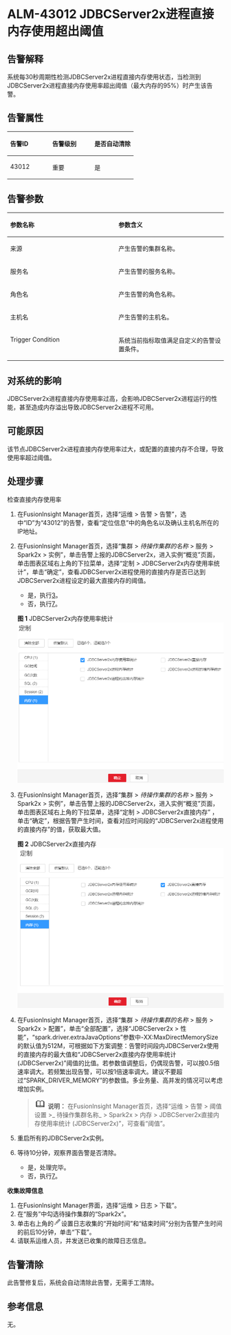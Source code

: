 # ALM-43012 JDBCServer2x进程直接内存使用超出阈值<a name="ALM-43012"></a>

## 告警解释<a name="sc21fe29c411e41409776a7f363f27627"></a>

系统每30秒周期性检测JDBCServer2x进程直接内存使用状态，当检测到JDBCServer2x进程直接内存使用率超出阈值（最大内存的95%）时产生该告警。

## 告警属性<a name="s4090a0887ac94f6ea0c313fc93558621"></a>

<a name="t8f99cc5400c44ffa97ab609a58c35834"></a>
<table><thead align="left"><tr id="r7c7f9b98ceca4ec0a0800ecf76ccef9e"><th class="cellrowborder" valign="top" width="33.33333333333333%" id="mcps1.1.4.1.1"><p id="a384abf8fd5d4496eb3f24e3659360208"><a name="a384abf8fd5d4496eb3f24e3659360208"></a><a name="a384abf8fd5d4496eb3f24e3659360208"></a>告警ID</p>
</th>
<th class="cellrowborder" valign="top" width="33.33333333333333%" id="mcps1.1.4.1.2"><p id="a9fb6fed3911b489d82df1a64bde4b070"><a name="a9fb6fed3911b489d82df1a64bde4b070"></a><a name="a9fb6fed3911b489d82df1a64bde4b070"></a>告警级别</p>
</th>
<th class="cellrowborder" valign="top" width="33.33333333333333%" id="mcps1.1.4.1.3"><p id="a822c4dd1c3a9441a8112bb1f236f3815"><a name="a822c4dd1c3a9441a8112bb1f236f3815"></a><a name="a822c4dd1c3a9441a8112bb1f236f3815"></a>是否自动清除</p>
</th>
</tr>
</thead>
<tbody><tr id="rfea230e6015b4acf959f0f8c1aee9d3e"><td class="cellrowborder" valign="top" width="33.33333333333333%" headers="mcps1.1.4.1.1 "><p id="a8708f4e87bc341ff8f0cd0d2584d3ffa"><a name="a8708f4e87bc341ff8f0cd0d2584d3ffa"></a><a name="a8708f4e87bc341ff8f0cd0d2584d3ffa"></a>43012</p>
</td>
<td class="cellrowborder" valign="top" width="33.33333333333333%" headers="mcps1.1.4.1.2 "><p id="af37be87b74214641ba5b07a6bb7c9eb2"><a name="af37be87b74214641ba5b07a6bb7c9eb2"></a><a name="af37be87b74214641ba5b07a6bb7c9eb2"></a>重要</p>
</td>
<td class="cellrowborder" valign="top" width="33.33333333333333%" headers="mcps1.1.4.1.3 "><p id="a6498abf69ae84417a67ec941de431a88"><a name="a6498abf69ae84417a67ec941de431a88"></a><a name="a6498abf69ae84417a67ec941de431a88"></a>是</p>
</td>
</tr>
</tbody>
</table>

## 告警参数<a name="s0b7620cc8d904f908eab3fd94fc26272"></a>

<a name="t68d85ce289c84a24ae299d43425ff8ae"></a>
<table><thead align="left"><tr id="r3e98675c76d14517b23a76d0cb501e87"><th class="cellrowborder" valign="top" width="50%" id="mcps1.1.3.1.1"><p id="a5d03d695bf0b4c43a5caf3d367a4c0a5"><a name="a5d03d695bf0b4c43a5caf3d367a4c0a5"></a><a name="a5d03d695bf0b4c43a5caf3d367a4c0a5"></a>参数名称</p>
</th>
<th class="cellrowborder" valign="top" width="50%" id="mcps1.1.3.1.2"><p id="a90bb9bc2e82a426bb93b0b2f7053fc1f"><a name="a90bb9bc2e82a426bb93b0b2f7053fc1f"></a><a name="a90bb9bc2e82a426bb93b0b2f7053fc1f"></a>参数含义</p>
</th>
</tr>
</thead>
<tbody><tr id="row19850194112121"><td class="cellrowborder" valign="top" width="50%" headers="mcps1.1.3.1.1 "><p id="p17935380415"><a name="p17935380415"></a><a name="p17935380415"></a>来源</p>
</td>
<td class="cellrowborder" valign="top" width="50%" headers="mcps1.1.3.1.2 "><p id="p187931338134115"><a name="p187931338134115"></a><a name="p187931338134115"></a>产生告警的集群名称。</p>
</td>
</tr>
<tr id="r9ded483eb9844736ac68a17c358d7da2"><td class="cellrowborder" valign="top" width="50%" headers="mcps1.1.3.1.1 "><p id="p41293795"><a name="p41293795"></a><a name="p41293795"></a>服务名</p>
</td>
<td class="cellrowborder" valign="top" width="50%" headers="mcps1.1.3.1.2 "><p id="a56301b53d00544029a8c8ddafa6d31ff"><a name="a56301b53d00544029a8c8ddafa6d31ff"></a><a name="a56301b53d00544029a8c8ddafa6d31ff"></a>产生告警的服务名称。</p>
</td>
</tr>
<tr id="r510741ebfe864dd981b589f5f8595102"><td class="cellrowborder" valign="top" width="50%" headers="mcps1.1.3.1.1 "><p id="p23892775"><a name="p23892775"></a><a name="p23892775"></a>角色名</p>
</td>
<td class="cellrowborder" valign="top" width="50%" headers="mcps1.1.3.1.2 "><p id="ad76b983a401944ca91e141a3a69f8ad1"><a name="ad76b983a401944ca91e141a3a69f8ad1"></a><a name="ad76b983a401944ca91e141a3a69f8ad1"></a>产生告警的角色名称。</p>
</td>
</tr>
<tr id="r03c3304824734d9fa9a737747e27b53a"><td class="cellrowborder" valign="top" width="50%" headers="mcps1.1.3.1.1 "><p id="p14847206"><a name="p14847206"></a><a name="p14847206"></a>主机名</p>
</td>
<td class="cellrowborder" valign="top" width="50%" headers="mcps1.1.3.1.2 "><p id="a57618ecf6f7645a59e09d708b6c95e65"><a name="a57618ecf6f7645a59e09d708b6c95e65"></a><a name="a57618ecf6f7645a59e09d708b6c95e65"></a>产生告警的主机名。</p>
</td>
</tr>
<tr id="red34012f122e4af9a640d3c1332a6922"><td class="cellrowborder" valign="top" width="50%" headers="mcps1.1.3.1.1 "><p id="a32a03a9c53d54278812ea7a1ed559514"><a name="a32a03a9c53d54278812ea7a1ed559514"></a><a name="a32a03a9c53d54278812ea7a1ed559514"></a>Trigger Condition</p>
</td>
<td class="cellrowborder" valign="top" width="50%" headers="mcps1.1.3.1.2 "><p id="a7b936a21a6e5475881a69a1c6d9c30a6"><a name="a7b936a21a6e5475881a69a1c6d9c30a6"></a><a name="a7b936a21a6e5475881a69a1c6d9c30a6"></a>系统当前指标取值满足自定义的告警设置条件。</p>
</td>
</tr>
</tbody>
</table>

## 对系统的影响<a name="sb4c2a4c4b87c4f90b322a83ec9b6d735"></a>

JDBCServer2x进程直接内存使用率过高，会影响JDBCServer2x进程运行的性能，甚至造成内存溢出导致JDBCServer2x进程不可用。

## 可能原因<a name="sd4ce190e23f7470ea72265183e1c0f77"></a>

该节点JDBCServer2x进程直接内存使用率过大，或配置的直接内存不合理，导致使用率超过阈值。

## 处理步骤<a name="sae5cf50702da4f6aad4abfc28250e890"></a>

检查直接内存使用率

1.  在FusionInsight Manager首页，选择“运维 \> 告警 \> 告警”，选中“ID”为“43012”的告警，查看“定位信息”中的角色名以及确认主机名所在的IP地址。
2.  在FusionInsight Manager首页，选择“集群 \>  _待操作集群的名称_  \> 服务 \> Spark2x \> 实例”，单击告警上报的JDBCServer2x，进入实例“概览”页面，单击图表区域右上角的下拉菜单，选择“定制 \> JDBCServer2x内存使用率统计”，单击“确定”，查看JDBCServer2x进程使用的直接内存是否已达到JDBCServer2x进程设定的最大直接内存的阈值。

    -   是，执行[3](#li1586716293291)。
    -   否，执行[7](#li128333120587)。

    **图 1**  JDBCServer2x内存使用率统计<a name="fig23084995813"></a>  
    ![](figures/JDBCServer2x内存使用率统计-135.png "JDBCServer2x内存使用率统计-135")

3.  <a name="li1586716293291"></a>在FusionInsight Manager首页，选择“集群 \>  _待操作集群的名称_  \> 服务 \> Spark2x \> 实例”，单击告警上报的JDBCServer2x，进入实例“概览”页面，单击图表区域右上角的下拉菜单，选择“定制 \> JDBCServer2x直接内存” ，单击“确定”，根据告警产生时间，查看对应时间段的“JDBCServer2x进程使用的直接内存”的值，获取最大值。

    **图 2**  JDBCServer2x直接内存<a name="fig3230350126"></a>  
    ![](figures/JDBCServer2x直接内存.png "JDBCServer2x直接内存")

4.  在FusionInsight Manager首页，选择“集群 \>  _待操作集群的名称_  \> 服务 \> Spark2x \> 配置”，单击“全部配置”，选择“JDBCServer2x \> 性能”，“spark.driver.extraJavaOptions”参数中-XX:MaxDirectMemorySize的默认值为512M，可根据如下方案调整：告警时间段内JDBCServer2x使用的直接内存的最大值和“JDBCServer2x直接内存使用率统计 \(JDBCServer2x\)”阈值的比值。若参数值调整后，仍偶现告警，可以按0.5倍速率调大。若频繁出现告警，可以按1倍速率调大。建议不要超过“SPARK\_DRIVER\_MEMORY”的参数值。多业务量、高并发的情况可以考虑增加实例。

    >![](public_sys-resources/icon-note.gif) **说明：** 
    >在FusionInsight Manager首页，选择“运维 \> 告警 \> 阈值设置 \>_ 待操作集群名称_  \> Spark2x \> 内存 \> JDBCServer2x直接内存使用率统计 \(JDBCServer2x\)”，可查看“阈值”。

5.  重启所有的JDBCServer2x实例。
6.  等待10分钟，观察界面告警是否清除。
    -   是，处理完毕。
    -   否，执行[7](#li128333120587)。


**收集故障信息**

1.  <a name="li128333120587"></a>在FusionInsight Manager界面，选择“运维 \> 日志 \> 下载”。
2.  在“服务”中勾选待操作集群的“Spark2x”。
3.  单击右上角的![](figures/zh-cn_image_0263895574.png)设置日志收集的“开始时间”和“结束时间”分别为告警产生时间的前后10分钟，单击“下载”。
4.  请联系运维人员，并发送已收集的故障日志信息。

## 告警清除<a name="section169311343318"></a>

此告警修复后，系统会自动清除此告警，无需手工清除。

## 参考信息<a name="s7833451ce9564e0d8e771dfc18982cb8"></a>

无。

